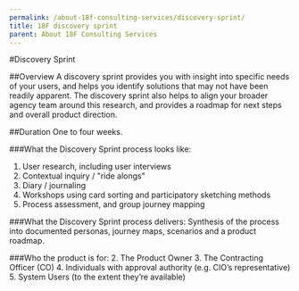 ```yaml
---
permalink: /about-18f-consulting-services/discovery-sprint/
title: 18F discovery sprint
parent: About 18F Consulting Services
---
```

#Discovery Sprint

##Overview
A discovery sprint provides you with insight into specific needs of your users, and helps you identify solutions that may not
have been readily apparent.  The discovery sprint also helps to align your broader agency team around this research, and provides
a roadmap for next steps and overall product direction.

##Duration
One to four weeks.

###What the Discovery Sprint process looks like:
1. User research, including user interviews
2. Contextual inquiry / "ride alongs"
3. Diary / journaling
4. Workshops using card sorting and participatory sketching methods
5. Process assessment, and group journey mapping

###What the Discovery Sprint process delivers: 
Synthesis of the process into documented personas, journey maps, scenarios and a product roadmap.


###Who the product is for: 
2. The Product Owner
3. The Contracting Officer (CO)
4. Individuals with approval authority (e.g. CIO’s representative)
5. System Users (to the extent they’re available)


